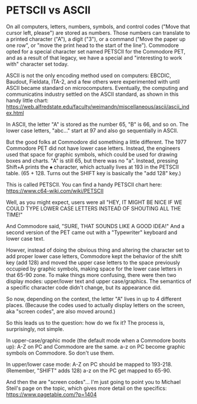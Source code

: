 
# PETSCII vs ASCII


On all computers, letters, numbers, symbols, and control codes ("Move that cursor left, please") are stored as numbers. Those numbers can translate to a printed character ("A"), a digit ("3"), or a command ("Move the paper up one row", or "move the print head to the start of the line"). Commodore opted for a special character set named PETSCII for the Commodore PET, and as a result of that legacy, we have a special and "interesting to work with" character set today.

ASCII is not the only encoding method used on computers: EBCDIC, Baudout, Fieldata, ITA-2, and a few others were experimented with until ASCII became standard on microcomputers. Eventually, the computing and communicatins industry settled on the ASCII standard, as shown in this handy little chart: https://web.alfredstate.edu/faculty/weimandn/miscellaneous/ascii/ascii_index.html

In ASCII, the letter "A" is stored as the number 65, "B" is 66, and so on. The lower case letters, "abc..." start at 97 and also go sequentially in ASCII. 

But the good folks at Commodore did something a little different. The 1977 Commodore PET did not have lower case letters. Instead, the engineers used that space for graphic symbols, which could be used for drawing boxes and charts. "A" is still 65, but there was no "a". Instead, pressing Shift+A prints the ♠ character, which actually lives at 193 in the PETSCII table. (65 + 128. Turns out the SHIFT key is basically the "add 128" key.)

This is called PETSCII. You can find a handy PETSCII chart here: https://www.c64-wiki.com/wiki/PETSCII

Well, as you might expect, users were all "HEY, IT MIGHT BE NICE IF WE COULD TYPE LOWER CASE LETTERS INSTEAD OF SHOUTING ALL THE TIME!" 

And Commodore said, "SURE, THAT SOUNDS LIKE A GOOD IDEA!" And a second version of the PET came out with a "Typewriter" keyboard and lower case text. 

Howver, instead of doing the obvious thing and altering the character set to add proper lower case letters, Commodore kept the behavior of the shift key (add 128) and moved the upper case letters to the space previously occupied by graphic symbols, making space for the lower case letters in that 65-90 zone. To make things more confusing, there were then two display modes: upper/lower text and upper case/graphics. The semantics of a specific character code didn't change, but its appearance did. 

So now, depending on the context, the letter "A" lives in up to 4 different places. (Because the codes used to actually display letters on the screen, aka "screen codes", are also moved around.)

So this leads us to the question: how do we fix it? The process is, surprisingly, not simple.

In upper-case/graphic mode (the default mode when a Commodore boots up):
A-Z on PC and Commodore are the same. 
a-z on PC become graphic symbols on Commodore. So don't use them. 

In upper/lower case mode: 
A-Z on PC should be mapped to 193-218. (Remember, "SHIFT" adds 128)
a-z on the PC get mapped to 65-90. 

And then the are "screen codes"... I'm just going to point you to Michael Steil's page on the topic, which gives more detail on the specifics: https://www.pagetable.com/?p=1404
